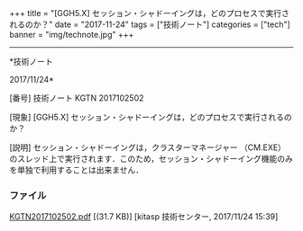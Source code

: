 ﻿+++
title = "[GGH5.X] セッション・シャドーイングは，どのプロセスで実行されるのか？"
date = "2017-11-24"
tags = ["技術ノート"]
categories = ["tech"]
banner = "img/technote.jpg"
+++

-----------------------------------------------------------------------------------------------------------------------------

*技術ノート

2017/11/24*


[番号]
技術ノート KGTN 2017102502

[現象]
[GGH5.X] セッション・シャドーイングは，どのプロセスで実行されるのか？

[説明]
セッション・シャドーイングは，クラスターマネージャー （CM.EXE）
のスレッド上で実行されます．このため，セッション・シャドーイング機能のみを単独で利用することは出来ません．


### ファイル

 
 


[KGTN2017102502.pdf](http://techreport.kitasp.net/attachments/download/3874/KGTN2017102502.pdf)
 [(31.7 KB)] [kitasp 技術センター, 2017/11/24
15:39]


 


 

